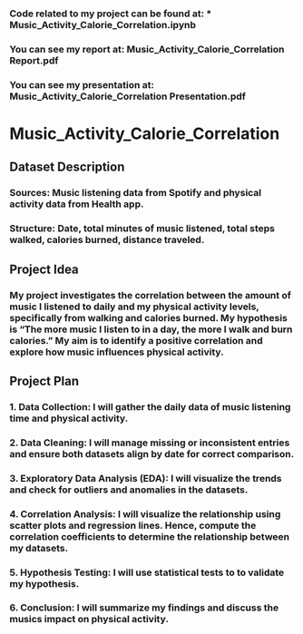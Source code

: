 ### Code related to my project can be found at: * Music_Activity_Calorie_Correlation.ipynb
### You can see my report at: Music_Activity_Calorie_Correlation Report.pdf
### You can see my presentation at: Music_Activity_Calorie_Correlation Presentation.pdf

# Music_Activity_Calorie_Correlation
## Dataset Description
### Sources: Music listening data from Spotify and physical activity data from Health app.
### Structure: Date, total minutes of music listened, total steps walked, calories burned, distance traveled. 
## Project Idea
### My project investigates the correlation between the amount of music I listened to daily and my physical activity levels, specifically from walking and calories burned. My hypothesis is “The more music I listen to in a day, the more I walk and burn calories.” My aim is to identify a positive correlation and explore how music influences physical activity.
## Project Plan
### 1. Data Collection: I will gather the daily data of music listening time and physical activity. 
### 2. Data Cleaning: I will manage missing or inconsistent entries and ensure both datasets align by date for correct comparison. 
### 3. Exploratory Data Analysis (EDA): I will visualize the trends and check for outliers and anomalies in the datasets.
### 4. Correlation Analysis: I will visualize the relationship using scatter plots and regression lines. Hence, compute the correlation coefficients to determine the relationship between my datasets. 
### 5. Hypothesis Testing: I will use statistical tests to to validate my hypothesis. 
### 6. Conclusion: I will summarize my findings and discuss the musics impact on physical activity.
